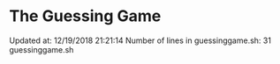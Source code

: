 # The Guessing Game
Updated at:
12/19/2018 21:21:14
Number of lines in guessinggame.sh:
      31 guessinggame.sh
